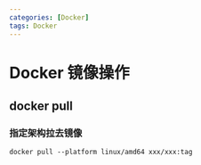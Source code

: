 ```yaml
---
categories: [Docker]
tags: Docker
---
```



# Docker 镜像操作

## docker pull
### 指定架构拉去镜像
```shell
docker pull --platform linux/amd64 xxx/xxx:tag
```



 

 
